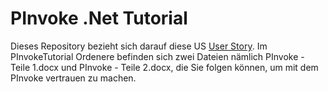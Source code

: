 # PInvoke .Net Tutorial

Dieses Repository bezieht sich darauf diese US [User Story](https://zdi-jira.zeiss.com/browse/TADIIIS-688). Im PInvokeTutorial Ordenere befinden sich zwei Dateien nämlich PInvoke - Teile 1.docx und PInvoke - Teile 2.docx, die Sie folgen können, um mit dem PInvoke vertrauen zu machen.
